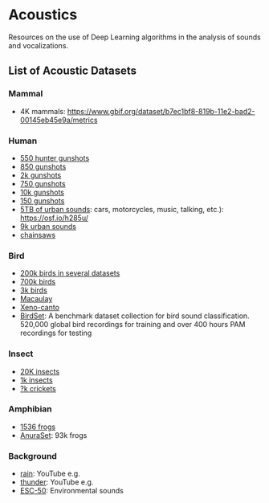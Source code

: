 # Acoustics

Resources on the use of Deep Learning algorithms in the analysis of sounds and vocalizations.

<!--
| Title | Authors | Year | Link | Abstract | Review |
|-------|---------|------|------|----------|--------|
| Paper | Author | 2022| [Link 1](URL_del_paper_1) | Abstract | Comment |
-->

## List of Acoustic Datasets

### Mammal

- 4K mammals:  https://www.gbif.org/dataset/b7ec1bf8-819b-11e2-bad2-00145eb45e9a/metrics

### Human

- [550 hunter gunshots](https://zenodo.org/records/5068271)
- [850 gunshots](https://www.kaggle.com/datasets/emrahaydemr/gunshot-audio-dataset/data)
- [2k gunshots](https://zenodo.org/records/7004819)
- [750 gunshots](https://commons.datacite.org/doi.org/10.17632/x48cwz364j.1)
- [10k gunshots](http://cadreforensics.com/audio/)
- [150 gunshots](https://zenodo.org/records/3519845)
- [5TB of urban sounds](https://github.com/brain-bzh/SilentCities): cars, motorcycles, music, talking, etc.): https://osf.io/h285u/
- [9k urban sounds](https://urbansounddataset.weebly.com/urbansound8k.html)
- [chainsaws](https://zenodo.org/records/5824433)

### Bird

- [200k birds in several datasets](https://lila.science/otherdatasets#bioacoustics)
- [700k birds](https://www.gbif.org/dataset/b1047888-ae52-4179-9dd5-5448ea342a24/metrics)
- [3k birds](https://www.gbif.org/dataset/cb6e66f1-3056-404d-a341-bb856762c57c/metrics)
- [Macaulay](https://www.macaulaylibrary.org/)
- [Xeno-canto](https://xeno-canto.org/)
- [BirdSet](https://github.com/DBD-research-group/BirdSet): A benchmark dataset collection for bird sound classification. 520,000 global bird recordings for training and over 400 hours PAM recordings for testing

### Insect

- [20K insects](https://www.gbif.org/dataset/ecce3417-d4fd-4fab-9009-09ad3f3f62b3/metrics)
- [1k insects](https://www.gbif.org/dataset/bc7c19ec-eefd-403b-931a-16a2ea1e71fc/metrics)
- [?k crickets](https://osf.io/5ub4c/)

### Amphibian

- [1536 frogs](https://www.kaggle.com/datasets/mehmetbayin/anuran-sound-frogs-or-toads-dataset)
- [AnuraSet](https://github.com/soundclim/anuraset): 93k frogs

### Background

- [rain](https://www.youtube.com/watch?v=Mr9T-943BnE): YouTube e.g.
- [thunder](https://www.youtube.com/watch?v=T9IJKwEspI8): YouTube e.g.
- [ESC-50](https://github.com/karolpiczak/ESC-50): Environmental sounds
